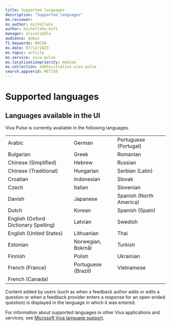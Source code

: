 ```yaml
---
title: Supported languages
description: "Supported languages"
ms.reviewer: 
ms.author: michellehu
author: michellehu-msft
manager: alisaliddle
audience: Admin
f1.keywords: NOCSH
ms.date: 07/12/2023
ms.topic: article
ms.service: viva-pulse
ms.localizationpriority: medium
ms.collection: m365initiative-viva-pulse  
search.appverid: MET150
---
```


# Supported languages

## Languages available in the UI

Viva Pulse is currently available in the following languages.

<table>
<tbody>
<tr>
<td>Arabic</td>
<td>German</td>
<td>Portuguese (Portugal)</td>
</tr>
<tr>
<td>Bulgarian</td>
<td>Greek</td>
<td>Romanian</td>
</tr>
<tr>
<td>Chinese (Simplified)</td>
<td>Hebrew</td>
<td>Russian</td>
</tr>
<tr>
<td>Chinese (Traditional)</td>
<td>Hungarian</td>
<td>Serbian (Latin)</td>
</tr>
<tr>
<td>Croatian</td>
<td>Indonesian</td>
<td>Slovak</td>
</tr>
<tr>
<td>Czech</td>
<td>Italian</td>
<td>Slovenian</td>
</tr>
<tr>
<td>Danish</td>
<td>Japanese</td>
<td>Spanish (North America)</td>
</tr>
<tr>
<td>Dutch</td>
<td>Korean</td>
<td>Spanish (Spain)</td>
</tr>
<tr>
<td>English (Oxford Dictionary Spelling)</td>
<td>Latvian</td>
<td>Swedish</td>
</tr>
<tr>
<td>English (United States)</td>
<td>Lithuanian</td>
<td>Thai</td>
</tr>
<tr>
<td>Estonian</td>
<td>Norwegian, Bokmål</td>
<td>Turkish</td>
</tr>
<tr>
<td>Finnish</td>
<td>Polish</td>
<td>Ukrainian</td>
</tr>
<tr>
<td>French (France)</td>
<td>Portuguese (Brazil)</td>
<td>Vietnamese</td>
</tr>
<tr>
<td>French (Canada)</td>
<td></td>
<td></td>
</tr>
</tbody>
</table>

Content added by users (such as when a feedback author adds or edits a question or when a feedback provider enters a response for an open-ended question) is displayed in the language in which it was entered.

For information about supported languages in other Viva applications and services, see [Microsoft Viva language support](/viva/viva-language-support).